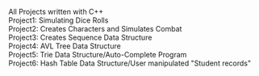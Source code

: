 All Projects written with C++<br>
Project1: Simulating Dice Rolls<br>
Project2: Creates Characters and Simulates Combat<br>
Project3: Creates Sequence Data Structure<br>
Project4: AVL Tree Data Structure<br>
Project5: Trie Data Structure/Auto-Complete Program<br>
Project6: Hash Table Data Structure/User manipulated "Student records"<br>
